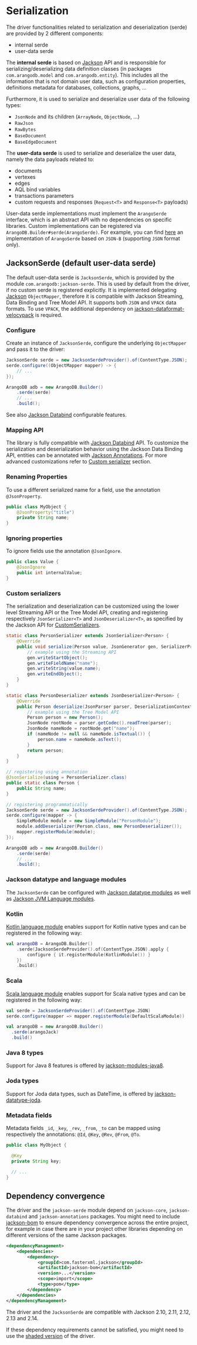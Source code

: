# Serialization

The driver functionalities related to serialization and deserialization (serde) are provided by 2 different components:
- internal serde
- user-data serde

The **internal serde** is based on [Jackson](https://github.com/FasterXML/jackson) API and is responsible for serializing/deserializing data definition classes (in
packages `com.arangodb.model` and `com.arangodb.entity`). 
This includes all the information that is not domain user data, such as configuration properties, definitions metadata 
for databases, collections, graphs, ...

Furthermore, it is used to serialize and deserialize user data of the following types:
- `JsonNode` and its children (`ArrayNode`, `ObjectNode`, ...)
- `RawJson`
- `RawBytes`
- `BaseDocument`
- `BaseEdgeDocument`


The **user-data serde** is used to serialize and deserialize the user data, namely the data payloads related to:
- documents
- vertexes
- edges
- AQL bind variables
- transactions parameters
- custom requests and responses (`Request<T>` and `Response<T>` payloads)

User-data serde implementations must implement the `ArangoSerde` interface, which is an abstract API with no 
dependencies on specific libraries.
Custom implementations can be registered via `ArangoDB.Builder#serde(ArangoSerde)`.
For example, you can find [here](../jsonb-serde/src/main/java/com/arangodb/serde/jsonb) an implementation of
`ArangoSerde` based on `JSON-B` (supporting `JSON` format only).


## JacksonSerde (default user-data serde)

The default user-data serde is `JacksonSerde`, which is provided by the module `com.arangodb:jackson-serde`. 
This is used by default from the driver, if no custom serde is registered explicitly.
It is implemented delegating [Jackson](https://github.com/FasterXML/jackson) `ObjectMapper`, therefore it is compatible 
with Jackson Streaming, Data Binding and Tree Model API.
It supports both `JSON` and `VPACK` data formats. To use `VPACK`, the additional dependency on
[jackson-dataformat-velocypack](https://github.com/arangodb/jackson-dataformat-velocypack) is required.


### Configure

Create an instance of `JacksonSerde`, configure the underlying `ObjectMapper` and pass it to the driver:

```java
JacksonSerde serde = new JacksonSerdeProvider().of(ContentType.JSON);
serde.configure((ObjectMapper mapper) -> {
    // ...
});

ArangoDB adb = new ArangoDB.Builder()
    .serde(serde)
    // ...
    .build();
```

See also [Jackson Databind](https://github.com/FasterXML/jackson-databind/wiki/JacksonFeatures) configurable features.


### Mapping API

The library is fully compatible with [Jackson Databind](https://github.com/FasterXML/jackson-databind)
API. To customize the serialization and deserialization behavior using the
Jackson Data Binding API, entities can be annotated with
[Jackson Annotations](https://github.com/FasterXML/jackson-annotations).
For more advanced customizations refer to [Custom serializer](#custom-serializer) section.


### Renaming Properties

To use a different serialized name for a field, use the annotation `@JsonProperty`.

```java
public class MyObject {
    @JsonProperty("title")
    private String name;
}
```

### Ignoring properties

To ignore fields use the annotation `@JsonIgnore`.

```java
public class Value {
    @JsonIgnore
    public int internalValue;
}
```

### Custom serializers

The serialization and deserialization can be customized using the lower level
Streaming API or the Tree Model API, creating and registering respectively
`JsonSerializer<T>` and `JsonDeserializer<T>`, as specified by the Jackson API
for [CustomSerializers](https://github.com/FasterXML/jackson-docs/wiki/JacksonHowToCustomSerializers).

```java
static class PersonSerializer extends JsonSerializer<Person> {
    @Override
    public void serialize(Person value, JsonGenerator gen, SerializerProvider serializers) throws IOException {
        // example using the Streaming API
        gen.writeStartObject();
        gen.writeFieldName("name");
        gen.writeString(value.name);
        gen.writeEndObject();
    }
}

static class PersonDeserializer extends JsonDeserializer<Person> {
    @Override
    public Person deserialize(JsonParser parser, DeserializationContext ctxt) throws IOException {
        // example using the Tree Model API
        Person person = new Person();
        JsonNode rootNode = parser.getCodec().readTree(parser);
        JsonNode nameNode = rootNode.get("name");
        if (nameNode != null && nameNode.isTextual()) {
            person.name = nameNode.asText();
        }
        return person;
    }
}

// registering using annotation
@JsonSerialize(using = PersonSerializer.class)
public static class Person {
    public String name;
}

// registering programmatically
JacksonSerde serde = new JacksonSerdeProvider().of(ContentType.JSON);
serde.configure(mapper -> {
    SimpleModule module = new SimpleModule("PersonModule");
    module.addDeserializer(Person.class, new PersonDeserializer());
    mapper.registerModule(module);
});

ArangoDB adb = new ArangoDB.Builder()
    .serde(serde)
    // ...
    .build();
```

### Jackson datatype and language modules

The `JacksonSerde` can be configured
with [Jackson datatype modules](https://github.com/FasterXML/jackson#third-party-datatype-modules)
as well as [Jackson JVM Language modules](https://github.com/FasterXML/jackson#jvm-language-modules).

### Kotlin

[Kotlin language module](https://github.com/FasterXML/jackson-module-kotlin)
enables support for Kotlin native types and can be registered in the following way:

```kotlin
val arangoDB = ArangoDB.Builder()
    .serde(JacksonSerdeProvider().of(ContentType.JSON).apply {
        configure { it.registerModule(KotlinModule()) }
    })
    .build()
```

### Scala

[Scala language module](https://github.com/FasterXML/jackson-module-scala)
enables support for Scala native types and can be registered in the following way:

```scala
val serde = JacksonSerdeProvider().of(ContentType.JSON)
serde.configure(mapper => mapper.registerModule(DefaultScalaModule))

val arangoDB = new ArangoDB.Builder()
  .serde(arangoJack)
  .build()
```

### Java 8 types

Support for Java 8 features is offered by
[jackson-modules-java8](https://github.com/FasterXML/jackson-modules-java8).

### Joda types

Support for Joda data types, such as DateTime, is offered by
[jackson-datatype-joda](https://github.com/FasterXML/jackson-datatype-joda).

### Metadata fields

Metadata fields `_id`, `_key`, `_rev`, `_from`, `_to` can be mapped using respectively the annotations: 
`@Id`, `@Key`, `@Rev`, `@From`, `@To`.

```java
public class MyObject {

  @Key
  private String key;
  
  // ...
}
```


## Dependency convergence

The driver and the `jackson-serde` module depend on `jackson-core`, `jackson-databind` and `jackson-annotations` 
packages. 
You might need to include [jackson-bom](https://github.com/FasterXML/jackson-bom)
to ensure dependency convergence across the entire project, for example in case
there are in your project other libraries depending on different versions of
the same Jackson packages.

```xml
<dependencyManagement>
    <dependencies>
        <dependency>
            <groupId>com.fasterxml.jackson</groupId>
            <artifactId>jackson-bom</artifactId>
            <version>...</version>
            <scope>import</scope>
            <type>pom</type>
        </dependency>
    </dependencies>
</dependencyManagement>
```

The driver and the `JacksonSerde` are compatible with Jackson 2.10, 2.11, 2.12, 2.13 and 2.14.

If these dependency requirements cannot be satisfied, you might need to use the
[shaded version](v7_detailed_changes.md#arangodb-java-driver-shaded) of the driver. 
